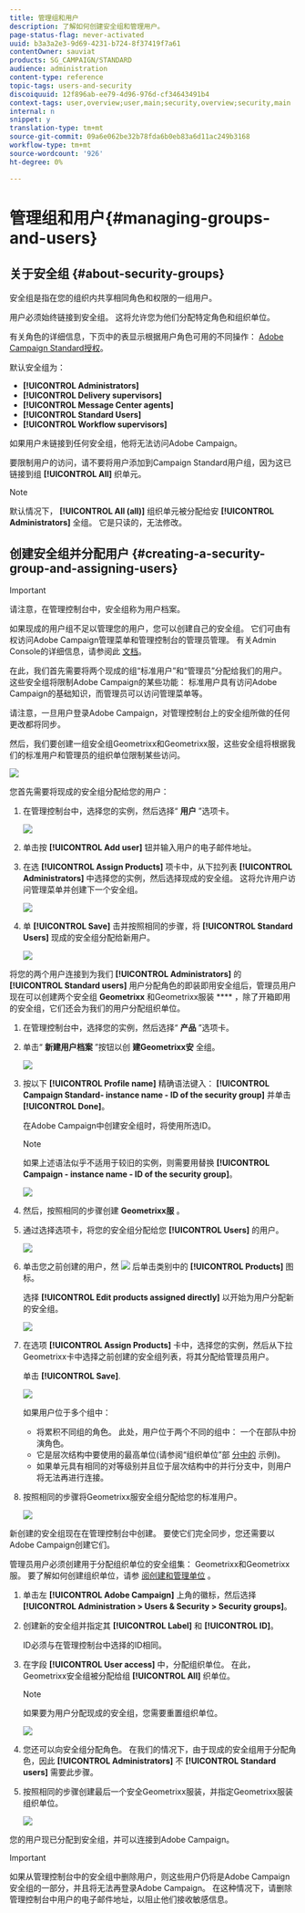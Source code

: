 ```yaml
---
title: 管理组和用户
description: 了解如何创建安全组和管理用户。
page-status-flag: never-activated
uuid: b3a3a2e3-9d69-4231-b724-8f37419f7a61
contentOwner: sauviat
products: SG_CAMPAIGN/STANDARD
audience: administration
content-type: reference
topic-tags: users-and-security
discoiquuid: 12f896ab-ee79-4d96-976d-cf34643491b4
context-tags: user,overview;user,main;security,overview;security,main
internal: n
snippet: y
translation-type: tm+mt
source-git-commit: 09a6e062be32b78fda6b0eb83a6d11ac249b3168
workflow-type: tm+mt
source-wordcount: '926'
ht-degree: 0%

---
```



# 管理组和用户{#managing-groups-and-users}

## 关于安全组 {#about-security-groups}

安全组是指在您的组织内共享相同角色和权限的一组用户。

用户必须始终链接到安全组。 这将允许您为他们分配特定角色和组织单位。

有关角色的详细信息，下页中的表显示根据用户角色可用的不同操作： [Adobe Campaign Standard授权](https://docs.campaign.adobe.com/doc/standard/en/Technotes/AdobeCampaign-ACSRights.pdf)。

默认安全组为：

* **[!UICONTROL Administrators]**
* **[!UICONTROL Delivery supervisors]**
* **[!UICONTROL Message Center agents]**
* **[!UICONTROL Standard Users]**
* **[!UICONTROL Workflow supervisors]**

如果用户未链接到任何安全组，他将无法访问Adobe Campaign。

要限制用户的访问，请不要将用户添加到Campaign Standard用户组，因为这已链接到组 **[!UICONTROL All]** 织单元。

>[!NOTE]
>
>默认情况下， **[!UICONTROL All (all)]** 组织单元被分配给安 **[!UICONTROL Administrators]** 全组。 它是只读的，无法修改。

## 创建安全组并分配用户 {#creating-a-security-group-and-assigning-users}

>[!IMPORTANT]
>
>请注意，在管理控制台中，安全组称为用户档案。

如果现成的用户组不足以管理您的用户，您可以创建自己的安全组。 它们可由有权访问Adobe Campaign管理菜单和管理控制台的管理员管理。 有关Admin Console的详细信息，请参阅此 [文档](https://helpx.adobe.com/enterprise/managing/user-guide.html)。

在此，我们首先需要将两个现成的组“标准用户”和“管理员”分配给我们的用户。 这些安全组将限制Adobe Campaign的某些功能： 标准用户具有访问Adobe Campaign的基础知识，而管理员可以访问管理菜单等。

请注意，一旦用户登录Adobe Campaign，对管理控制台上的安全组所做的任何更改都将同步。

然后，我们要创建一组安全组Geometrixx和Geometrixx服，这些安全组将根据我们的标准用户和管理员的组织单位限制某些访问。

![](assets/ootb_security_group_1.png)

您首先需要将现成的安全组分配给您的用户：

1. 在管理控制台中，选择您的实例，然后选择“ **用户** ”选项卡。

   ![](assets/manage_security_group_2.png)

1. 单击按 **[!UICONTROL Add user]** 钮并输入用户的电子邮件地址。
1. 在选 **[!UICONTROL Assign Products]** 项卡中，从下拉列表 **[!UICONTROL Administrators]** 中选择您的实例，然后选择现成的安全组。 这将允许用户访问管理菜单并创建下一个安全组。

   ![](assets/ootb_security_group_2.png)

1. 单 **[!UICONTROL Save]** 击并按照相同的步骤，将 **[!UICONTROL Standard Users]** 现成的安全组分配给新用户。

   ![](assets/ootb_security_group_3.png)

将您的两个用户连接到为我们 **[!UICONTROL Administrators]** 的 **[!UICONTROL Standard users]** 用户分配角色的即装即用安全组后，管理员用户现在可以创建两个安全组 **Geometrixx** 和Geometrixx服装 **** ，除了开箱即用的安全组，它们还会为我们的用户分配组织单位。

1. 在管理控制台中，选择您的实例，然后选择“ **产品** ”选项卡。
1. 单击“ **新建用户档案** ”按钮以创 **建Geometrixx安** 全组。

   ![](assets/create_security_1.png)

1. 按以下 **[!UICONTROL Profile name]** 精确语法键入： **[!UICONTROL Campaign Standard- instance name - ID of the security group]** 并单击 **[!UICONTROL Done]**。

   在Adobe Campaign中创建安全组时，将使用所选ID。

   >[!NOTE]
   >
   >如果上述语法似乎不适用于较旧的实例，则需要用替换 **[!UICONTROL Campaign - instance name - ID of the security group]**。

   ![](assets/manage_security_group_1.png)

1. 然后，按照相同的步骤创建 **Geometrixx服** 。
1. 通过选择选项卡，将您的安全组分配给您 **[!UICONTROL Users]** 的用户。

   ![](assets/manage_security_group_2.png)

1. 单击您之前创建的用户，然 ![](assets/managing_security_group_10.png) 后单击类别中的 **[!UICONTROL Products]** 图标。

   选择 **[!UICONTROL Edit products assigned directly]** 以开始为用户分配新的安全组。

   ![](assets/manage_security_group_8.png)

1. 在选项 **[!UICONTROL Assign Products]** 卡中，选择您的实例，然后从下拉Geometrixx卡中选择之前创建的安全组列表，将其分配给管理员用户。

   单击 **[!UICONTROL Save]**.

   ![](assets/manage_security_group_3.png)

   如果用户位于多个组中：

   * 将累积不同组的角色。 此处，用户位于两个不同的组中： 一个在部队中扮演角色。
   * 它是层次结构中要使用的最高单位(请参阅“组织单位”部 [分中的](../../administration/using/organizational-units.md) 示例)。
   * 如果单元具有相同的对等级别并且位于层次结构中的并行分支中，则用户将无法再进行连接。

1. 按照相同的步骤将Geometrixx服安全组分配给您的标准用户。

   ![](assets/manage_security_group_9.png)

新创建的安全组现在在管理控制台中创建。 要使它们完全同步，您还需要以Adobe Campaign创建它们。

管理员用户必须创建用于分配组织单位的安全组集： Geometrixx和Geometrixx服。 要了解如何创建组织单位，请参 [阅创建和管理单位](../../administration/using/organizational-units.md#creating-and-managing-units) 。

1. 单击左 **[!UICONTROL Adobe Campaign]** 上角的徽标，然后选择 **[!UICONTROL Administration > Users & Security > Security groups]**。
1. 创建新的安全组并指定其 **[!UICONTROL Label]** 和 **[!UICONTROL ID]**。

   ID必须与在管理控制台中选择的ID相同。

1. 在字段 **[!UICONTROL User access]** 中，分配组织单位。 在此，Geometrixx安全组被分配给组 **[!UICONTROL All]** 织单位。

   >[!NOTE]
   >
   >如果要为用户分配现成的安全组，您需要重置组织单位。

   ![](assets/manage_security_group_6.png)

1. 您还可以向安全组分配角色。 在我们的情况下，由于现成的安全组用于分配角色，因此 **[!UICONTROL Administrators]** 不 **[!UICONTROL Standard users]** 需要此步骤。
1. 按照相同的步骤创建最后一个安全Geometrixx服装，并指定Geometrixx服装组织单位。

   ![](assets/manage_security_group_7.png)

您的用户现已分配到安全组，并可以连接到Adobe Campaign。

>[!IMPORTANT]
>
>如果从管理控制台中的安全组中删除用户，则这些用户仍将是Adobe Campaign安全组的一部分，并且将无法再登录Adobe Campaign。 在这种情况下，请删除管理控制台中用户的电子邮件地址，以阻止他们接收敏感信息。

